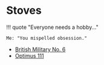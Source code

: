 # Stoves

!!! quote "Everyone needs a hobby..."

    Me: "You mispelled obsession."

<div class="grid cards" markdown>

- [British Military No. 6](articles/british-military-no-6/index.md)
- [Optimus 111](articles/optimus-111/index.md)

</div>
